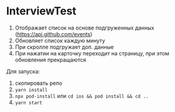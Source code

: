 # InterviewTest

1. Отображает список на основе подгруженных данных (https://api.github.com/events)
2. Обновляет список каждую минуту
3. При скролле подгружает доп. данные
4. При нажатии на карточку переходит на страницу, при этом обновления прекращаются

Для запуска: 
1. скопировать репо
2. `yarn install`
3. `npx pod-install` или `cd ios && pod install && cd ..` 
4. `yarn start`
